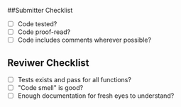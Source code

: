 ##Submitter Checklist
 - [ ] Code tested?
 - [ ] Code proof-read?
 - [ ] Code includes comments wherever possible?

## Reviwer Checklist
 - [ ] Tests exists and pass for all functions?
 - [ ] "Code smell" is good?
 - [ ] Enough documentation for fresh eyes to understand?